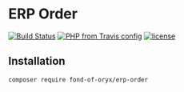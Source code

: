 # ERP Order
[![Build Status](https://travis-ci.org/fond-of-oryx/erp-order.svg?branch=master)](https://travis-ci.org/fond-of-oryx/erp-order)
[![PHP from Travis config](https://img.shields.io/travis/php-v/symfony/symfony.svg)](https://php.net/)
[![license](https://img.shields.io/github/license/mashape/apistatus.svg)](https://packagist.org/packages/fond-of-oryx/erp-order)

## Installation

```
composer require fond-of-oryx/erp-order
```
